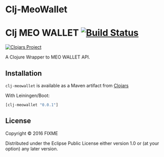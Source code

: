 # Clj-MeoWallet

# Clj MEO WALLET [![Build Status](https://travis-ci.org/weareswat/clj-meowallet.svg?branch=master)](https://travis-ci.org/weareswat/clj-meowallet)
[![Clojars Project](http://clojars.org/weareswat/clj-meowallet/latest-version.svg)](http://clojars.org/clj-mailgun)

A Clojure Wrapper to MEO WALLET API.

Installation
-----

```clj-meowallet``` is available as a Maven artifact from [Clojars](http://clojars.org/weareswat/clj-meowallet)

With Leiningen/Boot:

```clojure
[clj-meowallet "0.0.1"]
```

## License

Copyright © 2016 FIXME

Distributed under the Eclipse Public License either version 1.0 or (at
your option) any later version.
